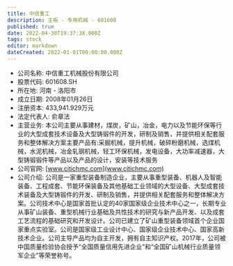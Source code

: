 ```yaml
---
title: 中信重工
description: 主板 - 专用机械 - 601608
published: true
date: 2022-04-30T19:37:38.000Z
tags: stock
editor: markdown
dateCreated: 2022-01-01T00:00:00.000Z
---
```


- 公司名称: 中信重工机械股份有限公司
- 股票代码: 601608.SH
- 所在地: 河南 - 洛阳市
- 成立日期: 2008年01月26日
- 注册资本: 433,941.929万元
- 法定代表人: 俞章法
- 主营业务: 本公司主要从事建材，煤炭，矿山，冶金，电力以及节能环保等行业的大型成套技术设备及大型铸锻件的开发，研制及销售，并提供相关配套服务和整体解决方案主要产品有:采掘机械，提升机械，破碎粉磨机械，选煤机械，水泥机械，冶金轧钢机械，轻工环保机械，发电设备，大功率减速器，大型铸锻锻件等产品以及产品的设计，安装等技术服务
- 公司官网: [www.citichmc.com](www.citichmc.com)
- 公司介绍: 公司是一家重型装备制造企业，主要从事重型装备、机器人及智能装备、工程成套、节能环保装备及其他基础工业领域的大型设备、大型成套技术装备及大型铸锻件的开发、研制及销售，并提供相关配套服务和整体解决方案。公司技术中心是国家首批认定的40家国家级企业技术中心之一，长期专业从事矿山装备、重型机械行业基础及共性技术的研究与新产品开发、以及成套工艺流程的基础研究和开发设计。公司已建立了矿山重型装备领域首个企业国家重点实验室。公司是国家级工业设计中心、国家级企业技术中心、国家高新技术企业。公司主导产品均为自主开发，拥有自主知识产权。2017年，公司被中国质量检验协会授予“全国质量信用先进企业”和“全国矿山机械行业质量领军企业”等荣誉称号。


